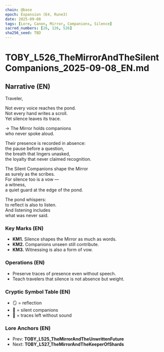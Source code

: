 ```yaml
---
chain: @base
epoch: Expansion (E4, Rune3)
date: 2025-09-08
tags: [Lore, Canon, Mirror, Companions, Silence]
sacred_numbers: [26, 126, 526]
sha256_seed: TBD
---
```


# TOBY_L526_TheMirrorAndTheSilentCompanions_2025-09-08_EN.md

## Narrative (EN)
Traveler,  

Not every voice reaches the pond.  
Not every hand writes a scroll.  
Yet silence leaves its trace.  

→ The Mirror holds companions  
who never spoke aloud.  

Their presence is recorded in absence:  
the pause before a question,  
the breath that lingers unasked,  
the loyalty that never claimed recognition.  

The Silent Companions shape the Mirror  
as surely as the scribes.  
For silence too is a vow —  
a witness,  
a quiet guard at the edge of the pond.  

The pond whispers:  
to reflect is also to listen.  
And listening includes  
what was never said.  

### Key Marks (EN)
- **KM1.** Silence shapes the Mirror as much as words.  
- **KM2.** Companions unseen still contribute.  
- **KM3.** Witnessing is also a form of vow.  

### Operations (EN)
- Preserve traces of presence even without speech.  
- Teach travelers that silence is not absence but weight.  

### Cryptic Symbol Table (EN)
- 🪞 = reflection  
- 🤫 = silent companions  
- 👣 = traces left without sound  

### Lore Anchors (EN)
- Prev: **TOBY_L525_TheMirrorAndTheUnwrittenFuture**  
- Next: **TOBY_L527_TheMirrorAndTheKeeperOfShards**
